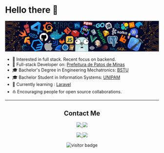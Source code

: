 # Hello there 👋

<!-- [![](https://img.shields.io/badge/-Lucas%20Ferreira-black?style=round-square&labelColor=black&logo=linkedin&logoColor=blue&link=https://www.linkedin.com/in/lucas-ferreira-210629198/)](https://www.linkedin.com/in/lucas-ferreira-210629198/)
[![](https://img.shields.io/badge/-steam-black?style=round-square&labelColor=darkblue&logo=Steam&logoColor=white&link=https://steamcommunity.com/profiles/76561198047673262)](https://steamcommunity.com/profiles/76561198047673262) -->

![](https://github.com/knov1991/knov1991/blob/master/img/developer.png)

* 🧐    Interested in full stack. Recent focus on backend.
* 🚀	Full-stack Developer on: [Prefeitura de Patos de Minas](https://patosdeminas.mg.gov.br/portal/)
* 🎓	Bachelor's Degree in Engineering Mechatronics: [BSTU](http://belgstu.com)
* 🎓	Bachelor Student in Information Systems: [UNIPAM](http://unipam.edu.br)
* 🌱 	Currently learning : [Laravel](https://laravel.com)
* ⛵    Encouraging people for open source collaborations.

<hr>
<h2 align="center">Contact Me</h2>

<p align="center">
<!-- <a href="mailto:lucasf1991@hotmail.com?">
    <img src="https://img.shields.io/badge/gmail-%23DD0031.svg?&style=round-square&logo=gmail&logoColor=white"/>
</a> -->
<a href="mailto:lucasf1991@hotmail.com?">
    <img src="https://img.shields.io/badge/-E-mail-0072C6.svg?&style=round-square&logo=gmail&logoColor=white"/>
</a>
<a href="https://www.linkedin.com/in/lucas-ferreira-210629198/">
    <img src="https://img.shields.io/badge/-Linkedin-blue?style=round-square&labelColor=white&logo=linkedin&logoColor=blue&link=https://www.linkedin.com/in/lucas-ferreira-210629198/"/>
</a>
</p>

<p align="center">
<a href="https://steamcommunity.com/profiles/76561198047673262">
    <img src="https://img.shields.io/badge/-Steam-gray?style=round-square&labelColor=white&logo=Steam&logoColor=black&link=https://steamcommunity.com/profiles/76561198047673262"/>
</a>
<a href="https://www.facebook.com/lucas.ferreira.501598">
    <img src="https://img.shields.io/badge/-Facebook-blue?style=round-square&labelColor=white&logo=facebook&logoColor=blue&link=https://www.facebook.com/lucas.ferreira.501598"/>
</a>
</p>

<p  align="center">
<img src="https://visitor-badge.laobi.icu/badge?page_id=knov1991.knov1991" alt="visitor badge"/>       
</p>

<!--
**knov1991/knov1991** is a ✨ _special_ ✨ repository because its `README.md` (this file) appears on your GitHub profile.

Here are some ideas to get you started:

- 🔭 I’m currently working on ...
- 🌱 I’m currently learning ...
- 👯 I’m looking to collaborate on ...
- 🤔 I’m looking for help with ...
- 💬 Ask me about ...
- 📫 How to reach me: ...
- 😄 Pronouns: ...
- ⚡ Fun fact: ...
-->